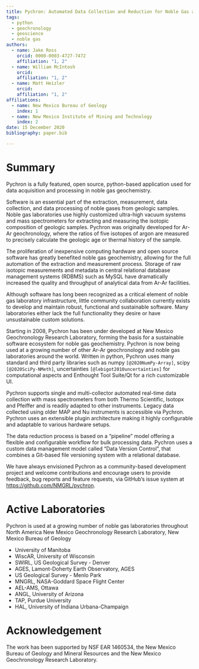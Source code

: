 ```yaml
---
title: Pychron: Automated Data Collection and Reduction for Noble Gas and Ar/Ar Geochronology
tags:
  - python
  - geochronology
  - geoscience
  - noble gas
authors:
  - name: Jake Ross
    orcid: 0000-0003-4727-7472
    affiliation: "1, 2"
  - name: William McIntosh
    orcid:
    affiliation: "1, 2"
  - name: Matt Heizler
    orcid:
    affiliation: "1, 2"
affiliations: 
  - name: New Mexico Bureau of Geology
    index: 1
  - name: New Mexico Institute of Mining and Technology
    index: 2
date: 15 December 2020
bibliography: paper.bib

---
```



# Summary

Pychron is a fully featured, open source, python-based application used for data acquisition and processing in noble gas geochemistry.

Software is an essential part of the extraction, measurement, data collection, and data processing of noble gases from geologic samples. Noble gas laboratories use highly customized ultra-high vacuum systems and mass spectrometers for extracting and measuring the isotopic composition of geologic samples. Pychron was originally developed for Ar-Ar geochronology, where the ratios of five isotopes of argon are measured to precisely calculate the geologic age or thermal history of the sample. 

The proliferation of inexpensive computing hardware and open source software has greatly benefited noble gas geochemistry, allowing for the full automation of the extraction and measurement process. Storage of raw isotopic measurements and metadata in central relational database management systems (RDBMS) such as MySQL have dramatically increased the quality and throughput of analytical data from Ar-Ar facilities. 

Although software has long been recognized as a critical element of noble gas laboratory infrastructure, little community collaboration currently exists to develop and maintain robust, functional and sustainable software. Many laboratories either lack the full functionality they desire or have unsustainable custom solutions. 

Starting in 2008, Pychron has been under developed at New Mexico Geochronology Research Laboratory, forming the basis for a sustainable software ecosystem for noble gas geochemistry. Pychron is now being used at a growing number of other Ar-Ar geochronology and noble gas laboratories around the world. Written in python, Pychron uses many standard and third party libraries such as numpy `[@2020NumPy-Array]`, scipy `[@2020SciPy-NMeth]`, uncertainties `[@lebigot2010uncertainties]`
 for computational aspects and Enthought Tool Suite/Qt for a rich customizable UI. 

Pychron supports single and multi-collector automated real-time data collection with mass spectrometers from both Thermo Scientific, Isotopx and Pfeiffer and is readily adapted to other instruments. Legacy data collected using older MAP and Nu instruments is accessible via Pychron. Pychron uses an extensible plugin architecture making it highly configurable and adaptable to various hardware setups. 

The data reduction process is based on a “pipeline” model offering a flexible and configurable workflow for bulk processing data. Pychron uses a custom data management model called “Data Version Control”, that combines a Git-based file versioning system with a relational database. 

We have always envisioned Pychron as a community-based development project and welcome contributions and encourage users to provide feedback, bug reports and feature requests, via GitHub’s issue system at https://github.com/NMGRL/pychron. 

# Active Laboratories
Pychron is used at a growing number of noble gas laboratories throughout North America
New Mexico Geochronology Research Laboratory, New Mexico Bureau of Geology
 - University of Manitoba
 - WiscAR, University of Wisconsin
 - SWIRL, US Geological Survey - Denver
 - AGES, Lamont-Doherty Earth Observatory, AGES
 - US Geological Survey - Menlo Park
 - MNGRL, NASA-Goddard Space Flight Center
 - AEL-AMS, Ottawa
 - ANGL, University of Arizona
 - TAP, Purdue University
 - HAL, University of Indiana Urbana-Champaign


# Acknowledgement
The work has been supported by NSF EAR 1460534, the New Mexico Bureau of Geology and Mineral Resources and the New Mexico Geochronology Research Laboratory.  
